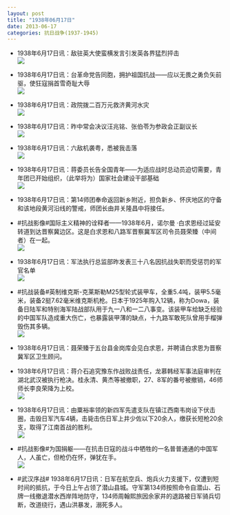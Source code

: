 ```yaml
---
layout: post
title: "1938年06月17日"
date: 2013-06-17
categories: 抗日战争(1937-1945)
---
```


<meta name="referrer" content="no-referrer" />

- 1938年6月17日讯：敌驻英大使蛮横发言引发英各界猛烈抨击 <br/><img src="https://ww1.sinaimg.cn/large/aca367d8jw1e5rj2n7q9vj208i0a2aaz.jpg" />

- 1938年6月17日讯：台革命党告同胞，拥护祖国抗战——应以无畏之勇负矢前驱，使狂寇捐首雪奇耻大辱 <br/><img src="https://ww3.sinaimg.cn/large/aca367d8jw1e5rhcarxx0j20800w5766.jpg" />

- 1938年6月17日讯：政院拨二百万元救济黄河水灾 <br/><img src="https://ww1.sinaimg.cn/large/aca367d8jw1e5rfltmtavj20cw0fhwgd.jpg" />

- 1938年6月17日讯：昨中常会决议汪兆铭、张伯苓为参政会正副议长 <br/><img src="https://ww1.sinaimg.cn/large/aca367d8jw1e5rdvgmnwhj206e0f0wf4.jpg" />

- 1938年6月17日讯：六敌机袭粤，悉被我击落 <br/><img src="https://ww1.sinaimg.cn/large/aca367d8jw1e5rc4zpgkwj20f80a8407.jpg" />

- 1938年6月17日讯：蒋委员长告全国青年——为适应战时总动员迫切需要，青年团已开始组织，（此举将为）国家社会建设干部基础 <br/><img src="https://ww1.sinaimg.cn/large/aca367d8jw1e5r8nzd5ghj20bw14ldkf.jpg" />

- 1938年6月17日讯：第14师团奉命返回新乡附近，担负新乡、怀庆地区的守备和该地段黄河沿线的警戒，师团长由井关隆昌中将接任。 

- #抗战影像#国际主义精神的诠释者——1938年6月，诺尔曼 ·白求恩经过延安转道到达晋察冀边区。这是白求恩和八路军晋察冀军区司令员聂荣臻（中间者）在一起。 <br/><img src="https://ww2.sinaimg.cn/large/aca367d8jw1e5r57pmk3fj20dw07m75p.jpg" />

- 1938年6月17日讯：军法执行总监部昨发表三十八名因抗战失职而受惩罚的军官名单 <br/><img src="https://ww2.sinaimg.cn/large/aca367d8jw1e5r1qc3nl9j20c10bvjsz.jpg" />

- #抗战装备#英制维克斯-克莱斯勒M25型轮式装甲车，全重5.4吨，装甲5.5毫米，装备2挺7.62毫米维克斯机枪。日本于1925年购入12辆，称为Dowa，装备日陆军和特别海军陆战部队用于九一八和一二八事变。该装甲车给缺乏经验的中国军队造成重大伤亡，也暴露装甲薄的缺点，十九路军敢死队曾用手榴弹毁伤其多辆。 <br/><img src="https://ww1.sinaimg.cn/large/aca367d8jw1e5qz5337zej20c111cwhq.jpg" />

- 1938年6月17日讯：聂荣臻于五台县金岗库会见白求恩，并聘请白求恩为晋察冀军区卫生顾问。 

- 1938年6月17日讯：蒋介石追究豫东作战败战责任，龙慕韩经军事法庭审判在湖北武汉被执行枪决。桂永清、黄杰等被撤职，27、8军的番号被撤销，46师师长李良荣降为上校。 <br/><img src="https://ww1.sinaimg.cn/large/aca367d8jw1e5qwjl3k30j20v915owk5.jpg" />

- 1938年6月17日讯：由粟裕率领的新四军先遣支队在镇江西南韦岗设下伏击圈，击毁日军汽车4辆，击毙击伤日军上井少佐以下20余人，缴获长短枪20余支，取得了江南首战的胜利。 <br/><img src="https://ww3.sinaimg.cn/large/aca367d8jw1e5qut9ofy2j207s055mxg.jpg" />

- #抗战影像#为国捐躯——在抗击日寇的战斗中牺牲的一名普普通通的中国军人，人虽亡，但枪仍在怀，弹犹在手。 <br/><img src="https://ww4.sinaimg.cn/large/aca367d8jw1e5qtzja3amj20gn0arwev.jpg" />

- #武汉序战# 1938年6月17日讯：日军在航空兵、炮兵火力支援下，仅遭到短时间的抵抗，于今日上午占领了潜山县城。守军第134师按照命令自潜山、石牌一线撤退潜水西岸阵地防守，134师周翰熙旅因余家井的退路被日军骑兵切断，改道绕行，遇山洪暴发，溺死多人。 

